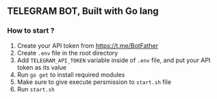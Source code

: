 ## TELEGRAM BOT, Built with Go lang

### How to start ?

1. Create your API token from https://t.me/BotFather
2. Create `.env` file in the root directory
3. Add `TELEGRAM_API_TOKEN` variable inside of `.env` file, and put your API token as its value
4. Run `go get` to install required modules
5. Make sure to give execute persmission to `start.sh` file
6. Run `start.sh`